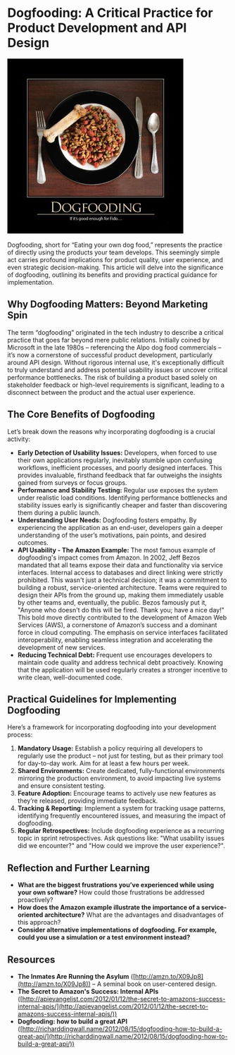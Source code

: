 # Dogfooding: A Critical Practice for Product Development and API Design

![Dogfooding-Aug-2013](images/Dogfooding-400x400.jpg)

Dogfooding, short for “Eating your own dog food,” represents the practice of directly using the products your team develops. This seemingly simple act carries profound implications for product quality, user experience, and even strategic decision-making. This article will delve into the significance of dogfooding, outlining its benefits and providing practical guidance for implementation.

## Why Dogfooding Matters: Beyond Marketing Spin

The term “dogfooding” originated in the tech industry to describe a critical practice that goes far beyond mere public relations. Initially coined by Microsoft in the late 1980s – referencing the Alpo dog food commercials – it’s now a cornerstone of successful product development, particularly around API design. Without rigorous internal use, it's exceptionally difficult to truly understand and address potential usability issues or uncover critical performance bottlenecks. The risk of building a product based solely on stakeholder feedback or high-level requirements is significant, leading to a disconnect between the product and the actual user experience.

## The Core Benefits of Dogfooding

Let’s break down the reasons why incorporating dogfooding is a crucial activity:

- **Early Detection of Usability Issues:** Developers, when forced to use their own applications regularly, inevitably stumble upon confusing workflows, inefficient processes, and poorly designed interfaces. This provides invaluable, firsthand feedback that far outweighs the insights gained from surveys or focus groups.
- **Performance and Stability Testing:** Regular use exposes the system under realistic load conditions. Identifying performance bottlenecks and stability issues early is significantly cheaper and faster than discovering them during a public launch.
- **Understanding User Needs:** Dogfooding fosters empathy. By experiencing the application as an end-user, developers gain a deeper understanding of the user’s motivations, pain points, and desired outcomes.
- **API Usability - The Amazon Example:** The most famous example of dogfooding's impact comes from Amazon. In 2002, Jeff Bezos mandated that all teams expose their data and functionality via service interfaces. Internal access to databases and direct linking were strictly prohibited. This wasn't just a technical decision; it was a commitment to building a robust, service-oriented architecture. Teams were required to design their APIs from the ground up, making them immediately usable by other teams and, eventually, the public. Bezos famously put it, "Anyone who doesn't do this will be fired. Thank you; have a nice day!" This bold move directly contributed to the development of Amazon Web Services (AWS), a cornerstone of Amazon’s success and a dominant force in cloud computing. The emphasis on service interfaces facilitated interoperability, enabling seamless integration and accelerating the development of new services.
- **Reducing Technical Debt:** Frequent use encourages developers to maintain code quality and address technical debt proactively. Knowing that the application will be used regularly creates a stronger incentive to write clean, well-documented code.

## Practical Guidelines for Implementing Dogfooding

Here’s a framework for incorporating dogfooding into your development process:

1. **Mandatory Usage:** Establish a policy requiring all developers to regularly use the product – not just for testing, but as their primary tool for day-to-day work. Aim for at least a few hours per week.
2. **Shared Environments:** Create dedicated, fully-functional environments mirroring the production environment, to avoid impacting live systems and ensure consistent testing.
3. **Feature Adoption:** Encourage teams to actively use new features as they’re released, providing immediate feedback.
4. **Tracking & Reporting:** Implement a system for tracking usage patterns, identifying frequently encountered issues, and measuring the impact of dogfooding.
5. **Regular Retrospectives:** Include dogfooding experience as a recurring topic in sprint retrospectives. Ask questions like: "What usability issues did we encounter?" and "How could we improve the user experience?".

## Reflection and Further Learning

- **What are the biggest frustrations you’ve experienced while using your own software?** How could those frustrations be addressed proactively?
- **How does the Amazon example illustrate the importance of a service-oriented architecture?** What are the advantages and disadvantages of this approach?
- **Consider alternative implementations of dogfooding. For example, could you use a simulation or a test environment instead?**

## Resources

- **The Inmates Are Running the Asylum** ([http://amzn.to/X09Jp8](http://amzn.to/X09Jp8)) – A seminal book on user-centered design.
- **The Secret to Amazon's Success: Internal APIs** ([http://apievangelist.com/2012/01/12/the-secret-to-amazons-success-internal-apis/](http://apievangelist.com/2012/01/12/the-secret-to-amazons-success-internal-apis/))
- **Dogfooding: how to build a great API** ([http://richarddingwall.name/2012/08/15/dogfooding-how-to-build-a-great-api/](http://richarddingwall.name/2012/08/15/dogfooding-how-to-build-a-great-api/))

```

```
